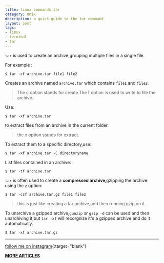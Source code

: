 ```yaml
---
title: linux commands:tar
category: Unix
description: a quick guide to the tar command 
layout: post
tags:
- linux
- terminal
- tar
---
```



`tar` is used to create an archive,grouping multiple files in a single file.

For example :

`$ tar -cf archive.tar file1 file2`

Creates an archive named `archive.tar` which contains `file1` and `file2`.

>The c option stands for create.The f option is used to write to file the archive.

Use:

`$ tar -xf archive.tar`

to extract files from an archive in the current folder.

>the x option stands for extract.

To extract them to a specific directory,use:

`$ tar -xf archive.tar -C directoryname`

List files contained in an archive:

`$ tar -tf archive.tar`

`tar` is often used to create a **compressed archive**,gzipping the archive using the `z` option:

`$ tar -czf archive.tar.gz file1 file2`

>this is just like creating a tar archive,and then running gzip on it.

To unarchive a gzipped archive,`gunzip` or `gzip -d` can be used and then unarchiving it,but `tar -xf` will recorgnize it's a gzipped archive and do it automatically.

`$ tar -xf archive.tar.gz`



-----





[follow me on instagram](https://instagram.com/devmuangi){:target="blank"}


[**MORE ARTICLES**](/blog)


